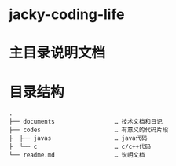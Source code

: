 # jacky-coding-life
主目录说明文档
===
# 目录结构

```
.
├── documents                 … 技术文档和日记
├── codes                     … 有意义的代码片段
├  ├── javas                  … java代码
├  └── c                      … c/c++代码
└── readme.md                 … 说明文档
```